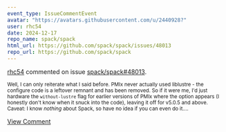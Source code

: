 ```yaml
---
event_type: IssueCommentEvent
avatar: "https://avatars.githubusercontent.com/u/2440928?"
user: rhc54
date: 2024-12-17
repo_name: spack/spack
html_url: https://github.com/spack/spack/issues/48013
repo_url: https://github.com/spack/spack
---
```


<a href='https://github.com/rhc54' target='_blank'>rhc54</a> commented on issue <a href='https://github.com/spack/spack/issues/48013' target='_blank'>spack/spack#48013</a>.

<small>Well, I can only reiterate what I said before. PMIx never actually used liblustre - the configure code is a leftover remnant and has been removed. So if it were me, I'd just hardware the `without-lustre` flag for earlier versions of PMIx where the option appears (I honestly don't know when it snuck into the code), leaving it off for v5.0.5 and above. Caveat: I know _nothing_ about Spack, so have no idea if you can even do it....</small>

<a href='https://github.com/spack/spack/issues/48013' target='_blank'>View Comment</a>